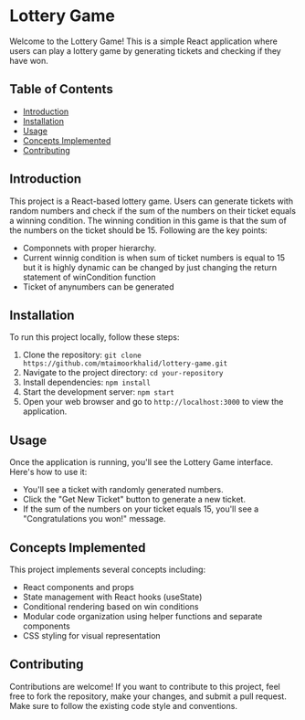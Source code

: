 # Lottery Game

Welcome to the Lottery Game! This is a simple React application where users can play a lottery game by generating tickets and checking if they have won.

## Table of Contents
- [Introduction](#introduction)
- [Installation](#installation)
- [Usage](#usage)
- [Concepts Implemented](#concepts-implemented)
- [Contributing](#contributing)

## Introduction
This project is a React-based lottery game. Users can generate tickets with random numbers and check if the sum of the numbers on their ticket equals a winning condition. The winning condition in this game is that the sum of the numbers on the ticket should be 15.
Following are the key points:
- Componnets with proper hierarchy. 
- Current winnig condition is when sum of ticket numbers is equal to 15 but it is highly dynamic can be changed by just changing the return statement of winCondition function
- Ticket of anynumbers can be generated

## Installation
To run this project locally, follow these steps:
1. Clone the repository: `git clone https://github.com/mtaimoorkhalid/lottery-game.git`
2. Navigate to the project directory: `cd your-repository`
3. Install dependencies: `npm install`
4. Start the development server: `npm start`
5. Open your web browser and go to `http://localhost:3000` to view the application.

## Usage
Once the application is running, you'll see the Lottery Game interface. Here's how to use it:
- You'll see a ticket with randomly generated numbers.
- Click the "Get New Ticket" button to generate a new ticket.
- If the sum of the numbers on your ticket equals 15, you'll see a "Congratulations you won!" message.

## Concepts Implemented
This project implements several concepts including:
- React components and props
- State management with React hooks (useState)
- Conditional rendering based on win conditions
- Modular code organization using helper functions and separate components
- CSS styling for visual representation

## Contributing
Contributions are welcome! If you want to contribute to this project, feel free to fork the repository, make your changes, and submit a pull request. Make sure to follow the existing code style and conventions.



